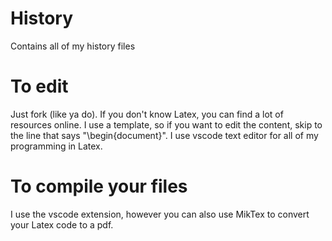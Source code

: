 # History
Contains all of my history files
# To edit
Just fork (like ya do).
If you don't know Latex, you can find a lot of resources online. I use a template, so if you want to edit the content,
skip to the line that says "\begin{document}". 
I use vscode text editor for all of my programming in Latex.
# To compile your files
I use the vscode extension, however you can also use MikTex to convert your Latex code to a pdf.
